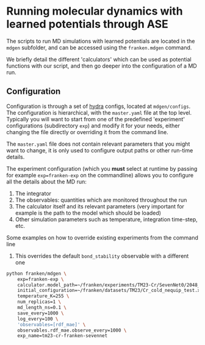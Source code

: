 # Running molecular dynamics with learned potentials through ASE

The scripts to run MD simulations with learned potentials are located in the `mdgen` subfolder,
and can be accessed using the `franken.mdgen` command.

We briefly detail the different 'calculators' which can be used as potential functions with our
script, and then go deeper into the configuration of a MD run.

## Configuration

Configuration is through a set of [hydra](https://hydra.cc) configs, located at `mdgen/configs`.
The configuration is hierarchical, with the `master.yaml` file at the top level.
Typically you will want to start from one of the predefined 'experiment' configurations
(subdirectory `exp`) and modify it for your needs, either changing the file directly or
overriding it from the command line.

The `master.yaml` file does not contain relevant parameters that you might want to change, it
is only used to configure output paths or other run-time details.

The experiment configuration (which you **must** select at runtime by passing for
example `exp=franken-exp` on the commandline) allows you to configure all the details about
the MD run:
 1. The integrator
 2. The observables: quantities which are monitored throughout the run
 3. The calculator itself and its relevant parameters (very important for example
    is the path to the model which should be loaded)
 4. Other simulation parameters such as temperature, integration time-step, etc.

Some examples on how to override existing experiments from the command line

1. This overrides the default `bond_stability` observable with a different one
```bash
python franken/mdgen \
    exp=franken-exp \
    calculator.model_path=~/franken/experiments/TM23-Cr/SevenNet0/2048_rfs/gaussian/run_241121_141006_a34b29aa/best_ckpt.pt \
    initial_configuration=~/franken/datasets/TM23/Cr_cold_nequip_test.xyz \
    temperature_K=255 \
    num_replicas=1 \
    md_length_ns=0.1 \
    save_every=1000 \
    log_every=100 \
    'observables=[rdf_mae]' \
    observables.rdf_mae.observe_every=1000 \
    exp_name=tm23-cr-franken-sevennet
```